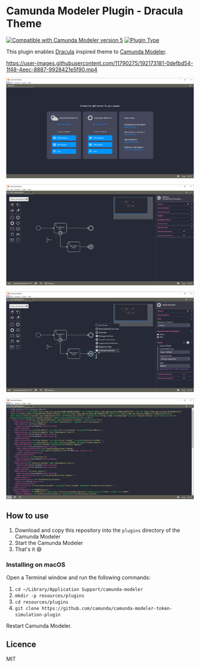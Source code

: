 # Camunda Modeler Plugin - Dracula Theme

 [![Compatible with Camunda Modeler version 5](https://img.shields.io/badge/Modeler_Version-5.0.0+-blue.svg)](#) [![Plugin Type](https://img.shields.io/badge/Plugin_Type-Styles-orange.svg)](#)

This plugin enables [Dracula](https://draculatheme.com/) inspired theme to [Camunda Modeler](https://github.com/camunda/camunda-modeler).



https://user-images.githubusercontent.com/11790275/192173181-0defbd54-1f48-4eec-8887-9928421e5f90.mp4



![Screenshot](docs/screenshot4.png)

![Screenshot](docs/screenshot.png)

![Screenshot](docs/screenshot3.png)

![Screenshot](docs/screenshot2.png)

## How to use

1. Download and copy this repository into the `plugins` directory of the Camunda Modeler
2. Start the Camunda Modeler
3. That's it :smile:

### Installing on macOS

Open a Terminal window and run the following commands:

1. `cd ~/Library/Application Support/camunda-modeler`
2. `mkdir -p resources/plugins`
3. `cd resources/plugins`
4. `git clone https://github.com/camunda/camunda-modeler-token-simulation-plugin`

Restart Camunda Modeler.

## Licence

MIT
